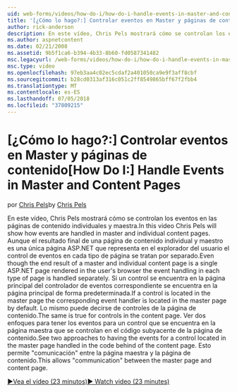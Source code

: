 ```yaml
---
uid: web-forms/videos/how-do-i/how-do-i-handle-events-in-master-and-content-pages
title: '[¿Cómo lo hago?:] Controlar eventos en Master y páginas de contenido | Microsoft Docs'
author: rick-anderson
description: En este vídeo, Chris Pels mostrará cómo se controlan los eventos en las páginas de contenido individuales y maestra. Aunque el resultado final de un maestro y individual Conté...
ms.author: aspnetcontent
ms.date: 02/21/2008
ms.assetid: 9b5f1ca6-b394-4b33-8b60-fd0587341482
msc.legacyurl: /web-forms/videos/how-do-i/how-do-i-handle-events-in-master-and-content-pages
msc.type: video
ms.openlocfilehash: 97eb3aa4c02ec5cdaf2a401050ca9e9f3aff8cbf
ms.sourcegitcommit: b28cd0313af316c051c2ff8549865bff67f2fbb4
ms.translationtype: MT
ms.contentlocale: es-ES
ms.lasthandoff: 07/05/2018
ms.locfileid: "37809215"
---
```

<a name="how-do-i-handle-events-in-master-and-content-pages"></a><span data-ttu-id="9b013-104">[¿Cómo lo hago?:] Controlar eventos en Master y páginas de contenido</span><span class="sxs-lookup"><span data-stu-id="9b013-104">[How Do I:] Handle Events in Master and Content Pages</span></span>
====================
<span data-ttu-id="9b013-105">por [Chris Pels](https://twitter.com/chrispels)</span><span class="sxs-lookup"><span data-stu-id="9b013-105">by [Chris Pels](https://twitter.com/chrispels)</span></span>

<span data-ttu-id="9b013-106">En este vídeo, Chris Pels mostrará cómo se controlan los eventos en las páginas de contenido individuales y maestra.</span><span class="sxs-lookup"><span data-stu-id="9b013-106">In this video Chris Pels will show how events are handled in master and individual content pages.</span></span> <span data-ttu-id="9b013-107">Aunque el resultado final de una página de contenido individual y maestro es una única página ASP.NET que representa en el explorador del usuario el control de eventos en cada tipo de página se tratan por separado.</span><span class="sxs-lookup"><span data-stu-id="9b013-107">Even though the end result of a master and individual content page is a single ASP.NET page rendered in the user's browser the event handling in each type of page is handled separately.</span></span> <span data-ttu-id="9b013-108">Si un control se encuentra en la página principal del controlador de eventos correspondiente se encuentra en la página principal de forma predeterminada.</span><span class="sxs-lookup"><span data-stu-id="9b013-108">If a control is located in the master page the corresponding event handler is located in the master page by default.</span></span> <span data-ttu-id="9b013-109">Lo mismo puede decirse de controles de la página de contenido.</span><span class="sxs-lookup"><span data-stu-id="9b013-109">The same is true for controls in the content page.</span></span> <span data-ttu-id="9b013-110">Ver dos enfoques para tener los eventos para un control que se encuentra en la página maestra que se controlan en el código subyacente de la página de contenido.</span><span class="sxs-lookup"><span data-stu-id="9b013-110">See two approaches to having the events for a control located in the master page handled in the code behind of the content page.</span></span> <span data-ttu-id="9b013-111">Esto permite "comunicación" entre la página maestra y la página de contenido.</span><span class="sxs-lookup"><span data-stu-id="9b013-111">This allows "communication" between the master page and content page.</span></span>

[<span data-ttu-id="9b013-112">&#9654;Vea el vídeo (23 minutos)</span><span class="sxs-lookup"><span data-stu-id="9b013-112">&#9654; Watch video (23 minutes)</span></span>](https://channel9.msdn.com/Blogs/ASP-NET-Site-Videos/how-do-i-handle-events-in-master-and-content-pages)
